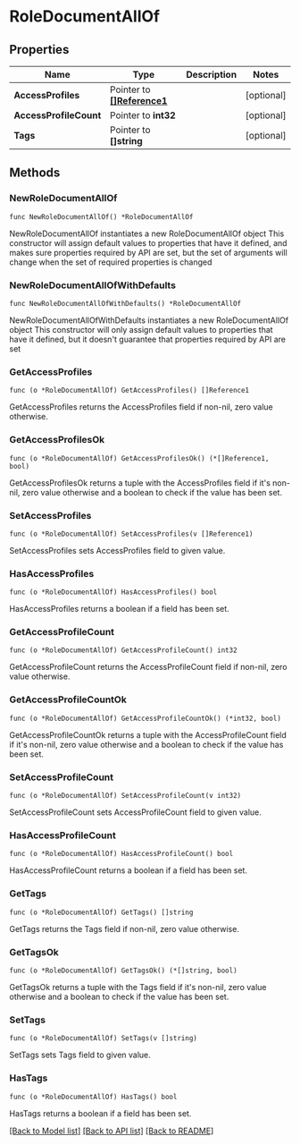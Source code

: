 # RoleDocumentAllOf

## Properties

Name | Type | Description | Notes
------------ | ------------- | ------------- | -------------
**AccessProfiles** | Pointer to [**[]Reference1**](Reference1.md) |  | [optional] 
**AccessProfileCount** | Pointer to **int32** |  | [optional] 
**Tags** | Pointer to **[]string** |  | [optional] 

## Methods

### NewRoleDocumentAllOf

`func NewRoleDocumentAllOf() *RoleDocumentAllOf`

NewRoleDocumentAllOf instantiates a new RoleDocumentAllOf object
This constructor will assign default values to properties that have it defined,
and makes sure properties required by API are set, but the set of arguments
will change when the set of required properties is changed

### NewRoleDocumentAllOfWithDefaults

`func NewRoleDocumentAllOfWithDefaults() *RoleDocumentAllOf`

NewRoleDocumentAllOfWithDefaults instantiates a new RoleDocumentAllOf object
This constructor will only assign default values to properties that have it defined,
but it doesn't guarantee that properties required by API are set

### GetAccessProfiles

`func (o *RoleDocumentAllOf) GetAccessProfiles() []Reference1`

GetAccessProfiles returns the AccessProfiles field if non-nil, zero value otherwise.

### GetAccessProfilesOk

`func (o *RoleDocumentAllOf) GetAccessProfilesOk() (*[]Reference1, bool)`

GetAccessProfilesOk returns a tuple with the AccessProfiles field if it's non-nil, zero value otherwise
and a boolean to check if the value has been set.

### SetAccessProfiles

`func (o *RoleDocumentAllOf) SetAccessProfiles(v []Reference1)`

SetAccessProfiles sets AccessProfiles field to given value.

### HasAccessProfiles

`func (o *RoleDocumentAllOf) HasAccessProfiles() bool`

HasAccessProfiles returns a boolean if a field has been set.

### GetAccessProfileCount

`func (o *RoleDocumentAllOf) GetAccessProfileCount() int32`

GetAccessProfileCount returns the AccessProfileCount field if non-nil, zero value otherwise.

### GetAccessProfileCountOk

`func (o *RoleDocumentAllOf) GetAccessProfileCountOk() (*int32, bool)`

GetAccessProfileCountOk returns a tuple with the AccessProfileCount field if it's non-nil, zero value otherwise
and a boolean to check if the value has been set.

### SetAccessProfileCount

`func (o *RoleDocumentAllOf) SetAccessProfileCount(v int32)`

SetAccessProfileCount sets AccessProfileCount field to given value.

### HasAccessProfileCount

`func (o *RoleDocumentAllOf) HasAccessProfileCount() bool`

HasAccessProfileCount returns a boolean if a field has been set.

### GetTags

`func (o *RoleDocumentAllOf) GetTags() []string`

GetTags returns the Tags field if non-nil, zero value otherwise.

### GetTagsOk

`func (o *RoleDocumentAllOf) GetTagsOk() (*[]string, bool)`

GetTagsOk returns a tuple with the Tags field if it's non-nil, zero value otherwise
and a boolean to check if the value has been set.

### SetTags

`func (o *RoleDocumentAllOf) SetTags(v []string)`

SetTags sets Tags field to given value.

### HasTags

`func (o *RoleDocumentAllOf) HasTags() bool`

HasTags returns a boolean if a field has been set.


[[Back to Model list]](../README.md#documentation-for-models) [[Back to API list]](../README.md#documentation-for-api-endpoints) [[Back to README]](../README.md)



